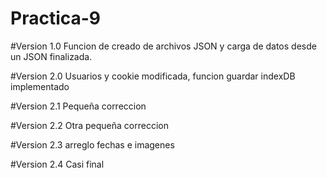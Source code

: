 # Practica-9

#Version 1.0
Funcion de creado de archivos JSON y carga de datos desde un JSON finalizada.

#Version 2.0
Usuarios y cookie modificada, funcion guardar indexDB implementado

#Version 2.1
Pequeña correccion

#Version 2.2
Otra pequeña correccion

#Version 2.3
arreglo fechas e imagenes

#Version 2.4
Casi final